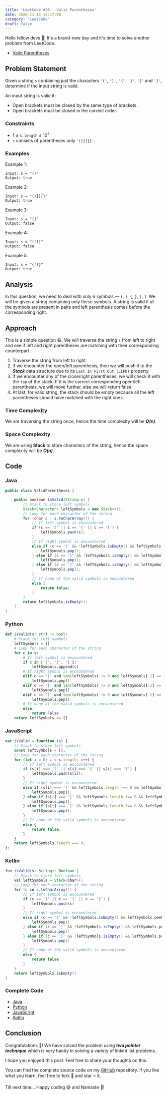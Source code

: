 ```yaml
---
title: 'LeetCode #20 - Valid Parentheses'
date: 2020-11-15 12:17:00
category: 'LeetCode'
draft: false
---
```


Hello fellow devs :wave:! It's a brand-new day and it's time to solve another problem from LeetCode.

- [Valid Parentheses](https://leetcode.com/problems/valid-parentheses)

## Problem Statement
Given a string `s` containing just the characters `'('`, `')'`, `'{'`, `'}'`, `'['` and `']'`, determine if the input string is valid.

An input string is valid if:
- Open brackets must be closed by the same type of brackets.
- Open brackets must be closed in the correct order.

### Constraints
- 1 ≤ `s.length` ≤ 10<sup>4</sup>
- `s` consists of parentheses only `'()[]{}'`.

### Examples

Example 1:

```
Input: s = "()"
Output: true
```

Example 2:

```
Input: s = "()[]{}"
Output: true
```

Example 3:

```
Input: s = "(]"
Output: false
```

Example 4:

```
Input: s = "([)]"
Output: false
```

Example 5:

```
Input: s = "{[]}"
Output: true
```

## Analysis
In this question, we need to deal with only 6 symbols — `(`, `)`, `{`, `}`, `[`, `]`. We will be given a string containing only these symbols. A string is valid if all the symbols are present in pairs and left parenthesis comes before the corresponding right.

## Approach
This is a simple question :smiley:. We will traverse the string `s` from left to right and see if left and right parentheses are matching with their corresponding counterpart.

1. Traverse the string from left to right.
2. If we encounter the open/left parenthesis, then we will push it to the ***Stack*** data structure due to its `Last In First Out (LIFO)` property.
3. If we encounter any of the close/right parentheses, we will check it with the `top` of the stack. If it is the correct corresponding open/left parenthesis, we will move further, else we will return false.
4. At last, for valid string, the stack should be empty because all the left parentheses should have matched with the right ones.

### Time Complexity
We are traversing the string once, hence the time complexity will be ***O(n)***.

### Space Complexity
We are using **Stack** to store characters of the string, hence the space complexity will be ***O(n)***.

## Code

### Java

```java
public class ValidParentheses {

    public boolean isValid(String s) {
        // Stack to store left symbols
        Stack<Character> leftSymbols = new Stack<>();
        // Loop for each character of the string
        for (char c : s.toCharArray()) {
            // If left symbol is encountered
            if (c == '(' || c == '{' || c == '[') {
                leftSymbols.push(c);
            }
            // If right symbol is encountered
            else if (c == ')' && !leftSymbols.isEmpty() && leftSymbols.peek() == '(') {
                leftSymbols.pop();
            } else if (c == '}' && !leftSymbols.isEmpty() && leftSymbols.peek() == '{') {
                leftSymbols.pop();
            } else if (c == ']' && !leftSymbols.isEmpty() && leftSymbols.peek() == '[') {
                leftSymbols.pop();
            }
            // If none of the valid symbols is encountered
            else {
                return false;
            }
        }
        return leftSymbols.isEmpty();
    }
}
```

### Python

```python
def isValid(s: str) -> bool:
    # Stack for left symbols
    leftSymbols = []
    # Loop for each character of the string
    for c in s:
        # If left symbol is encountered
        if c in ['(', '{', '[']:
            leftSymbols.append(c)
        # If right symbol is encountered
        elif c == ')' and len(leftSymbols) != 0 and leftSymbols[-1] == '(':
            leftSymbols.pop()
        elif c == '}' and len(leftSymbols) != 0 and leftSymbols[-1] == '{':
            leftSymbols.pop()
        elif c == ']' and len(leftSymbols) != 0 and leftSymbols[-1] == '[':
            leftSymbols.pop()
        # If none of the valid symbols is encountered
        else:
            return False
    return leftSymbols == []
```

### JavaScript

```javascript
var isValid = function (s) {
    // Stack to store left symbols
    const leftSymbols = [];
    // Loop for each character of the string
    for (let i = 0; i < s.length; i++) {
        // If left symbol is encountered
        if (s[i] === '(' || s[i] === '{' || s[i] === '[') {
            leftSymbols.push(s[i]);
        }
        // If right symbol is encountered
        else if (s[i] === ')' && leftSymbols.length !== 0 && leftSymbols[leftSymbols.length - 1] === '(') {
            leftSymbols.pop();
        } else if (s[i] === '}' && leftSymbols.length !== 0 && leftSymbols[leftSymbols.length - 1] === '{') {
            leftSymbols.pop();
        } else if (s[i] === ']' && leftSymbols.length !== 0 && leftSymbols[leftSymbols.length - 1] === '[') {
            leftSymbols.pop();
        }
        // If none of the valid symbols is encountered
        else {
            return false;
        }
    }
    return leftSymbols.length === 0;
};
```

### Kotlin

```java
fun isValid(s: String): Boolean {
    // Stack to store left symbols
    val leftSymbols = Stack<Char>()
    // Loop for each character of the string
    for (c in s.toCharArray()) {
        // If left symbol is encountered
        if (c == '(' || c == '{' || c == '[') {
            leftSymbols.push(c)
        }
        // If right symbol is encountered
        else if (c == ')' && !leftSymbols.isEmpty() && leftSymbols.peek() == '(') {
            leftSymbols.pop()
        } else if (c == '}' && !leftSymbols.isEmpty() && leftSymbols.peek() == '{') {
            leftSymbols.pop()
        } else if (c == ']' && !leftSymbols.isEmpty() && leftSymbols.peek() == '[') {
            leftSymbols.pop()
        }
        // If none of the valid symbols is encountered
        else {
            return false
        }
    }
    return leftSymbols.isEmpty()
}
```

### Complete Code
- [Java](https://github.com/ani03sha/RedQuarkTutorials/blob/master/LeetCode/Java/src/main/java/org/redquark/tutorials/leetcode/ValidParentheses.java)
- [Python](https://github.com/ani03sha/RedQuarkTutorials/blob/master/LeetCode/Python/src/Valid_Parentheses.py)
- [JavaScript](https://github.com/ani03sha/RedQuarkTutorials/blob/master/LeetCode/JavaScript/src/valid_parentheses.js)
- [Kotlin](https://github.com/ani03sha/RedQuarkTutorials/blob/master/LeetCode/Kotlin/src/main/kotlin/org/redquark/tutorials/leetcode/ValidParentheses.kt)

## Conclusion

Congratulations :clap:! We have solved the problem using ***two pointer technique*** which is very handy in solving a variety of linked list problems.

I hope you enjoyed this post. Feel free to share your thoughts on this.

You can find the complete source code on my [GitHub](https://github.com/ani03sha/RedQuarkTutorials/tree/master/LeetCode) repository. If you like what you learn, feel free to fork 🔪 and star ⭐ it.

Till next time… Happy coding 😄 and Namaste :pray:!